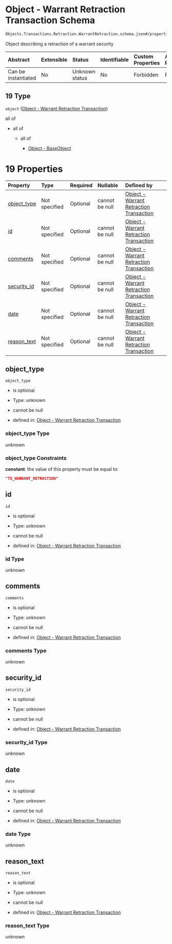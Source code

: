 # Object - Warrant Retraction Transaction Schema

```txt
Objects.Transactions.Retraction.WarrantRetraction.schema.json#/properties/transactions/items/oneOf/19
```

Object describing a retraction of a warrant security

| Abstract            | Extensible | Status         | Identifiable | Custom Properties | Additional Properties | Access Restrictions | Defined In                                                                        |
| :------------------ | :--------- | :------------- | :----------- | :---------------- | :-------------------- | :------------------ | :-------------------------------------------------------------------------------- |
| Can be instantiated | No         | Unknown status | No           | Forbidden         | Forbidden             | none                | [CapTable.schema.json*](../../schema/CapTable.schema.json "open original schema") |

## 19 Type

`object` ([Object - Warrant Retraction Transaction](captable-properties-captable---objectstransactionsschemajson-array-items-oneof-object---warrant-retraction-transaction.md))

all of

*   all of

    *   all of

        *   [Object - BaseObject](issuer-allof-object---baseobject.md "check type definition")

# 19 Properties

| Property                    | Type          | Required | Nullable       | Defined by                                                                                                                                                                     |
| :-------------------------- | :------------ | :------- | :------------- | :----------------------------------------------------------------------------------------------------------------------------------------------------------------------------- |
| [object_type](#object_type) | Not specified | Optional | cannot be null | [Object - Warrant Retraction Transaction](warrantretraction-properties-object_type.md "Objects.Transactions.Retraction.WarrantRetraction.schema.json#/properties/object_type") |
| [id](#id)                   | Not specified | Optional | cannot be null | [Object - Warrant Retraction Transaction](warrantretraction-properties-id.md "Objects.Transactions.Retraction.WarrantRetraction.schema.json#/properties/id")                   |
| [comments](#comments)       | Not specified | Optional | cannot be null | [Object - Warrant Retraction Transaction](warrantretraction-properties-comments.md "Objects.Transactions.Retraction.WarrantRetraction.schema.json#/properties/comments")       |
| [security_id](#security_id) | Not specified | Optional | cannot be null | [Object - Warrant Retraction Transaction](warrantretraction-properties-security_id.md "Objects.Transactions.Retraction.WarrantRetraction.schema.json#/properties/security_id") |
| [date](#date)               | Not specified | Optional | cannot be null | [Object - Warrant Retraction Transaction](warrantretraction-properties-date.md "Objects.Transactions.Retraction.WarrantRetraction.schema.json#/properties/date")               |
| [reason_text](#reason_text) | Not specified | Optional | cannot be null | [Object - Warrant Retraction Transaction](warrantretraction-properties-reason_text.md "Objects.Transactions.Retraction.WarrantRetraction.schema.json#/properties/reason_text") |

## object_type



`object_type`

*   is optional

*   Type: unknown

*   cannot be null

*   defined in: [Object - Warrant Retraction Transaction](warrantretraction-properties-object_type.md "Objects.Transactions.Retraction.WarrantRetraction.schema.json#/properties/object_type")

### object_type Type

unknown

### object_type Constraints

**constant**: the value of this property must be equal to:

```json
"TX_WARRANT_RETRACTION"
```

## id



`id`

*   is optional

*   Type: unknown

*   cannot be null

*   defined in: [Object - Warrant Retraction Transaction](warrantretraction-properties-id.md "Objects.Transactions.Retraction.WarrantRetraction.schema.json#/properties/id")

### id Type

unknown

## comments



`comments`

*   is optional

*   Type: unknown

*   cannot be null

*   defined in: [Object - Warrant Retraction Transaction](warrantretraction-properties-comments.md "Objects.Transactions.Retraction.WarrantRetraction.schema.json#/properties/comments")

### comments Type

unknown

## security_id



`security_id`

*   is optional

*   Type: unknown

*   cannot be null

*   defined in: [Object - Warrant Retraction Transaction](warrantretraction-properties-security_id.md "Objects.Transactions.Retraction.WarrantRetraction.schema.json#/properties/security_id")

### security_id Type

unknown

## date



`date`

*   is optional

*   Type: unknown

*   cannot be null

*   defined in: [Object - Warrant Retraction Transaction](warrantretraction-properties-date.md "Objects.Transactions.Retraction.WarrantRetraction.schema.json#/properties/date")

### date Type

unknown

## reason_text



`reason_text`

*   is optional

*   Type: unknown

*   cannot be null

*   defined in: [Object - Warrant Retraction Transaction](warrantretraction-properties-reason_text.md "Objects.Transactions.Retraction.WarrantRetraction.schema.json#/properties/reason_text")

### reason_text Type

unknown

